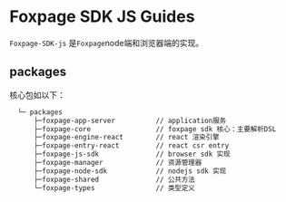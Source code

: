 # Foxpage SDK JS Guides
`Foxpage-SDK-js` 是`Foxpage`node端和浏览器端的实现。

## packages
核心包如以下：
```txt
  └─ packages
      ├─foxpage-app-server          // application服务
      ├─foxpage-core                // foxpage sdk 核心：主要解析DSL
      ├─foxpage-engine-react        // react 渲染引擎
      ├─foxpage-entry-react         // react csr entry
      ├─foxpage-js-sdk              // browser sdk 实现
      ├─foxpage-manager             // 资源管理器
      ├─foxpage-node-sdk            // nodejs sdk 实现
      ├─foxpage-shared              // 公共方法
      └─foxpage-types               // 类型定义
```

